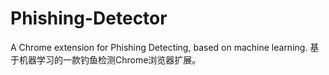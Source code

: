 # Phishing-Detector
A Chrome extension for Phishing Detecting, based on machine learning.
基于机器学习的一款钓鱼检测Chrome浏览器扩展。
